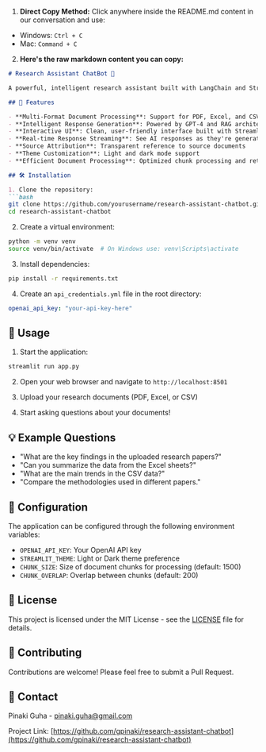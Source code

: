 

1. **Direct Copy Method:**
Click anywhere inside the README.md content in our conversation and use:
- Windows: `Ctrl + C`
- Mac: `Command + C`

2. **Here's the raw markdown content you can copy:**

```markdown
# Research Assistant ChatBot 🤖

A powerful, intelligent research assistant built with LangChain and Streamlit that uses RAG (Retrieval Augmented Generation) to provide context-aware responses based on your documents.

## 🌟 Features

- **Multi-Format Document Processing**: Support for PDF, Excel, and CSV files
- **Intelligent Response Generation**: Powered by GPT-4 and RAG architecture
- **Interactive UI**: Clean, user-friendly interface built with Streamlit
- **Real-time Response Streaming**: See AI responses as they're generated
- **Source Attribution**: Transparent reference to source documents
- **Theme Customization**: Light and dark mode support
- **Efficient Document Processing**: Optimized chunk processing and retrieval

## 🛠️ Installation

1. Clone the repository:
```bash
git clone https://github.com/yourusername/research-assistant-chatbot.git
cd research-assistant-chatbot
```

2. Create a virtual environment:
```bash
python -m venv venv
source venv/bin/activate  # On Windows use: venv\Scripts\activate
```

3. Install dependencies:
```bash
pip install -r requirements.txt
```

4. Create an `api_credentials.yml` file in the root directory:
```yaml
openai_api_key: "your-api-key-here"
```

## 🚀 Usage

1. Start the application:
```bash
streamlit run app.py
```

2. Open your web browser and navigate to `http://localhost:8501`

3. Upload your research documents (PDF, Excel, or CSV)

4. Start asking questions about your documents!

## 💡 Example Questions

- "What are the key findings in the uploaded research papers?"
- "Can you summarize the data from the Excel sheets?"
- "What are the main trends in the CSV data?"
- "Compare the methodologies used in different papers."

## 🔧 Configuration

The application can be configured through the following environment variables:
- `OPENAI_API_KEY`: Your OpenAI API key
- `STREAMLIT_THEME`: Light or Dark theme preference
- `CHUNK_SIZE`: Size of document chunks for processing (default: 1500)
- `CHUNK_OVERLAP`: Overlap between chunks (default: 200)

## 📝 License

This project is licensed under the MIT License - see the [LICENSE](LICENSE) file for details.

## 🤝 Contributing

Contributions are welcome! Please feel free to submit a Pull Request.

## 📧 Contact

Pinaki Guha  - [pinaki.guha@gmail.com](mailto:pinaki.guha@gmail.com)

Project Link: [https://github.com/gpinaki/research-assistant-chatbot](https://github.com/gpinaki/research-assistant-chatbot)
```

